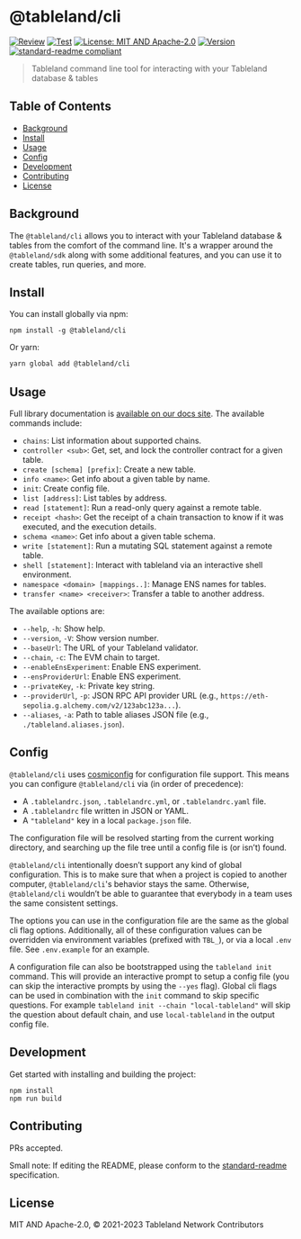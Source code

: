 # @tableland/cli

[![Review](https://github.com/tablelandnetwork/tableland-js/actions/workflows/review.yml/badge.svg)](https://github.com/tablelandnetwork/tableland-js/actions/workflows/review.yml)
[![Test](https://github.com/tablelandnetwork/tableland-js/actions/workflows/test.yml/badge.svg)](https://github.com/tablelandnetwork/tableland-js/actions/workflows/test.yml)
[![License: MIT AND Apache-2.0](https://img.shields.io/badge/License-MIT%20AND%20Apache--2.0-blue.svg)](./LICENSE)
[![Version](https://img.shields.io/badge/dynamic/json?url=https%3A%2F%2Fraw.githubusercontent.com%2Ftablelandnetwork%2Ftableland-js%2Fmain%2Fpackages%2Fcli%2Fpackage.json&query=%24.version&label=Version)](./package.json)
[![standard-readme compliant](https://img.shields.io/badge/standard--readme-OK-green.svg)](https://github.com/RichardLitt/standard-readme)

> Tableland command line tool for interacting with your Tableland database & tables

## Table of Contents

- [Background](#background)
- [Install](#install)
- [Usage](#usage)
- [Config](#config)
- [Development](#development)
- [Contributing](#contributing)
- [License](#license)

## Background

The `@tableland/cli` allows you to interact with your Tableland database & tables from the comfort of the command line. It's a wrapper around the `@tableland/sdk` along with some additional features, and you can use it to create tables, run queries, and more.

## Install

You can install globally via npm:

```
npm install -g @tableland/cli
```

Or yarn:

```bash
yarn global add @tableland/cli
```

## Usage

Full library documentation is [available on our docs site](https://docs.tableland.xyz/cli/). The available commands include:

- `chains`: List information about supported chains.
- `controller <sub>`: Get, set, and lock the controller contract for a given table.
- `create [schema] [prefix]`: Create a new table.
- `info <name>`: Get info about a given table by name.
- `init`: Create config file.
- `list [address]`: List tables by address.
- `read [statement]`: Run a read-only query against a remote table.
- `receipt <hash>`: Get the receipt of a chain transaction to know if it was executed, and the execution details.
- `schema <name>`: Get info about a given table schema.
- `write [statement]`: Run a mutating SQL statement against a remote table.
- `shell [statement]`: Interact with tableland via an interactive shell environment.
- `namespace <domain> [mappings..]`: Manage ENS names for tables.
- `transfer <name> <receiver>`: Transfer a table to another address.

The available options are:

- `--help`, `-h`: Show help.
- `--version`, `-V`: Show version number.
- `--baseUrl`: The URL of your Tableland validator.
- `--chain`, `-c`: The EVM chain to target.
- `--enableEnsExperiment`: Enable ENS experiment.
- `--ensProviderUrl`: Enable ENS experiment.
- `--privateKey`, `-k`: Private key string.
- `--providerUrl`, `-p`: JSON RPC API provider URL (e.g., `https://eth-sepolia.g.alchemy.com/v2/123abc123a...`).
- `--aliases`, `-a`: Path to table aliases JSON file (e.g., `./tableland.aliases.json`).

## Config

`@tableland/cli` uses [cosmiconfig](https://github.com/davidtheclark/cosmiconfig) for configuration file support. This means you can configure `@tableland/cli` via (in order of precedence):

- A `.tablelandrc.json`, `.tablelandrc.yml`, or `.tablelandrc.yaml` file.
- A `.tablelandrc` file written in JSON or YAML.
- A `"tableland"` key in a local `package.json` file.

The configuration file will be resolved starting from the current working directory, and searching up the file tree until a config file is (or isn’t) found.

`@tableland/cli` intentionally doesn’t support any kind of global configuration. This is to make sure that when a project is copied to another computer, `@tableland/cli`'s behavior stays the same. Otherwise, `@tableland/cli` wouldn’t be able to guarantee that everybody in a team uses the same consistent settings.

The options you can use in the configuration file are the same as the global cli flag options. Additionally, all of these configuration values can be overridden via environment variables (prefixed with `TBL_`), or via a local `.env` file. See `.env.example` for an example.

A configuration file can also be bootstrapped using the `tableland init` command. This will provide an interactive prompt to setup a config file (you can skip the interactive prompts by using the `--yes` flag). Global cli flags can be used in combination with the `init` command to skip specific questions. For example `tableland init --chain "local-tableland"` will skip the question about default chain, and use `local-tableland` in the output config file.

## Development

Get started with installing and building the project:

```shell
npm install
npm run build
```

## Contributing

PRs accepted.

Small note: If editing the README, please conform to the
[standard-readme](https://github.com/RichardLitt/standard-readme) specification.

## License

MIT AND Apache-2.0, © 2021-2023 Tableland Network Contributors
